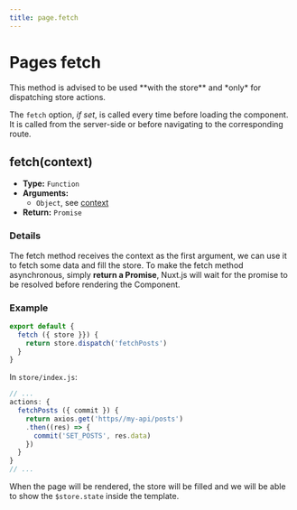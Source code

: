 ```yaml
---
title: page.fetch
---
```


# Pages fetch

<p class="Alert Alert--blue">This method is advised to be used **with the store** and *only* for dispatching store actions.</p>

The `fetch` option, *if set*, is called every time before loading the component. It is called from the server-side or before navigating to the corresponding route.

## fetch(context)

- **Type:** `Function`
- **Arguments:**
  - `Object`, see [context](/api/pages-context)
- **Return:** `Promise`

### Details

The fetch method receives the context as the first argument, we can use it to fetch some data and fill the store. To make the fetch method asynchronous, simply **return a Promise**, Nuxt.js will wait for the promise to be resolved before rendering the Component.

### Example

```js
export default {
  fetch ({ store }}) {
    return store.dispatch('fetchPosts')
  }
}
```

In `store/index.js`:

```js
// ...
actions: {
  fetchPosts ({ commit }) {
    return axios.get('https//my-api/posts')
    .then((res) => {
      commit('SET_POSTS', res.data)
    })
  }
}
// ...
```

When the page will be rendered, the store will be filled and we will be able to show the `$store.state` inside the template.
